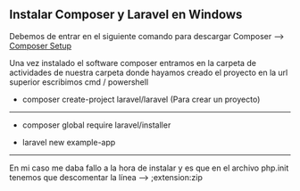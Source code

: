 ## Instalar Composer y Laravel en Windows ##

Debemos de entrar en el siguiente comando para descargar Composer --> [Composer Setup](https://getcomposer.org/download/)

Una vez instalado el software composer entramos en la carpeta de actividades de nuestra carpeta donde hayamos creado el proyecto en la url superior escribimos cmd / powershell 

- composer create-project laravel/laravel <nombreProyecto> (Para crear un proyecto)


---------------------------------------------
- composer global require laravel/installer
 
- laravel new example-app
--------------------------------------------

En mi caso me daba fallo a la hora de instalar y es que en el archivo php.init tenemos que descomentar la línea --> ;extension:zip 